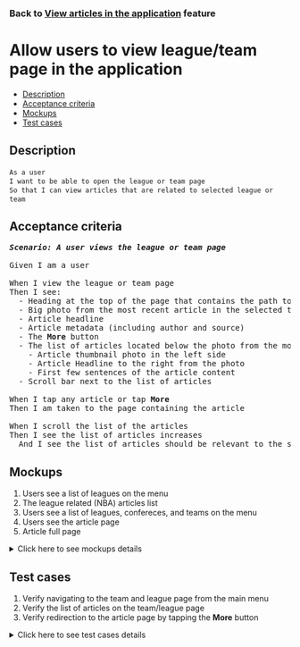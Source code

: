### Back to [View articles in the application](../../) feature

# Allow users to view league/team page in the application

- [Description](#description)
- [Acceptance criteria](#acceptance-criteria)
- [Mockups](#mockups)
- [Test cases](#test-cases)

## Description

    As a user
    I want to be able to open the league or team page
    So that I can view articles that are related to selected league or team

## Acceptance criteria
<pre>
<b><i>Scenario: A user views the league or team page</i></b>

Given I am a user

When I view the league or team page
Then I see:
  - Heading at the top of the page that contains the path to the page (example: NBA\AFC South\Tennessee)
  - Big photo from the most recent article in the selected team or league
  - Article headline
  - Article metadata (including author and source)
  - The <b>More</b> button
  - The list of articles located below the photo from the most recent article including:
    - Article thumbnail photo in the left side
    - Article Headline to the right from the photo
    - First few sentences of the article content
  - Scroll bar next to the list of articles

When I tap any article or tap <b>More</b>
Then I am taken to the page containing the article

When I scroll the list of the articles
Then I see the list of articles increases
  And I see the list of articles should be relevant to the selected team or league topics
</pre>

## Mockups

1. Users see a list of leagues on the menu
2. The league related (NBA) articles list
3. Users see a list of leagues, confereces, and teams on the menu
4. Users see the article page
5. Article full page

<details>
  <summary>Click here to see mockups details</summary>

**1. Users see a list of leagues on the menu:**

![Users see a list of leagues on the menu](/sports_hub_portal/mobile_application_features/articles_view/images/application_menu_league_list.png)

**2. The league related (NBA) articles list:**

![The league related (NBA) articles list](/sports_hub_portal/mobile_application_features/articles_view/images/league_articles_page.png)

**3. Users see a list of leagues, confereces, and teams on the menu:**

![Users see a list of leagues, confereces, and teams on the menu](/sports_hub_portal/mobile_application_features/articles_view/images/application_menu_full_list.png)

**4. Users see the article page:**

![Users see the article page](/sports_hub_portal/mobile_application_features/articles_view/images/application_article_page.png)

**5. Article full page:**

![Article full page](/sports_hub_portal/mobile_application_features/articles_view/images/article_page.png)

</details>

## Test cases

1. Verify navigating to the team and league page from the main menu
2. Verify the list of articles on the team/league page
3. Verify redirection to the article page by tapping the <b>More</b> button

<details>
  <summary>Click here to see test cases details</summary>

### **#1. Verify navigating to the team and league page from the main menu**

|Preconditions|Steps|Expected result
--------------|-----|----------
||1) Examine the main menu</br>2) Tap the sports category (NBA)</br>3) Tap the subcategory (AFC South)</br>4) Tap a team (Tennessee)|2) Submenu with subcategories opens</br>3) Submenu with teams opens</br>4) The user is redirected to the Tennessee team page|

### **#2. Verify the list of articles on the team/league page**

|Preconditions|Steps|Expected result
--------------|-----|----------
|The user is on the team page|1) Examine the list of articles|1) The list of articles is relevant to the selected team|

### **#3. Verify redirection to the article page by tapping the More button**

|Preconditions|Steps|Expected result
--------------|-----|----------
|- The user is on the team page|1) Tap the More button in the main article section|1) The user is redirected to the article page|
</details>
